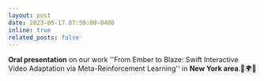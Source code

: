 ```yaml
---
layout: post
date: 2023-05-17 07:59:00-0400
inline: true
related_posts: false
---
```


**Oral presentation** on our work ''From Ember to Blaze: Swift Interactive Video Adaptation via Meta-Reinforcement Learning'' in **New York area**.🛫🌍🗽